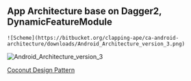 ## App Architecture base on Dagger2, DynamicFeatureModule ##

    ![Scheme](https://bitbucket.org/clapping-ape/ca-android-architecture/downloads/Android_Architecture_version_3.png)
    
![Android_Architecture_version_3](https://user-images.githubusercontent.com/39822/80572076-dc252180-8a27-11ea-8132-e6f855fc72b4.png)

[Coconut Design Pattern](https://drive.google.com/file/d/1IbdzrrGUg3t7RivmMyjffcVbA6gzAW2X/view?usp=sharing)